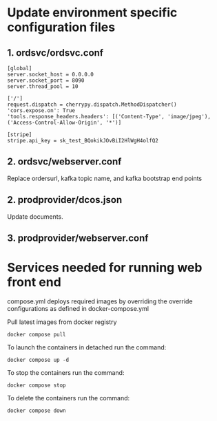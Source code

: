 # Update environment specific configuration files

## 1. ordsvc/ordsvc.conf
```
[global]
server.socket_host = 0.0.0.0
server.socket_port = 8090
server.thread_pool = 10

['/']
request.dispatch = cherrypy.dispatch.MethodDispatcher()
'cors.expose.on': True
'tools.response_headers.headers': [('Content-Type', 'image/jpeg'), ('Access-Control-Allow-Origin', '*')]

[stripe]
stripe.api_key = sk_test_BQokikJOvBiI2HlWgH4olfQ2
```

## 2. ordsvc/webserver.conf

Replace ordersurl, kafka topic name, and kafka bootstrap end points

## 2. prodprovider/dcos.json
Update documents.

## 3. prodprovider/webserver.conf

# Services needed for running web front end  

compose.yml deploys required images by overriding the override configurations as defined in docker-compose.yml  

Pull latest images from docker registry  
```
docker compose pull  
```
To launch the containers in detached run the command:    
```
docker compose up -d  
```
To stop the containers run the command:  
```
docker compose stop  
```

To delete the containers run the command:  
```
docker compose down  
```

